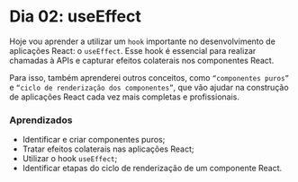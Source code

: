 # Dia 02: useEffect

Hoje vou aprender a utilizar um `hook` importante no desenvolvimento de aplicações React: o `useEffect`. Esse hook é essencial para realizar chamadas à APIs e capturar efeitos colaterais nos componentes React.

Para isso, também aprenderei outros conceitos, como `“componentes puros”` e `“ciclo de renderização dos componentes”`, que vão ajudar na construção de aplicações React cada vez mais completas e profissionais.

### Aprendizados

- Identificar e criar componentes puros;
- Tratar efeitos colaterais nas aplicações React;
- Utilizar o hook `useEffect`;
- Identificar etapas do ciclo de renderização de um componente React.